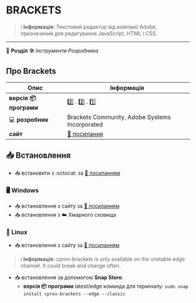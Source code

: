 # BRACKETS


> :information_source: **Інформація:** Текстовий редактор від компанії Adobe, призначений для редагування JavaScript, HTML і CSS.

---

:open_file_folder: **Розділ** :hammer_and_wrench: *Інструменти Розробника*

## Про Brackets

| Опис | Інформація |
| ---- | ---------- |
| **версія :package: програми** | :two: . :two: . :one: |
| :computer: **розробник** | Brackets Community, Adobe Systems Incorporated |
| **сайт** | [:link: посилання](https://brackets.io) |

## :inbox_tray: Встановлення

- :inbox_tray: встановити з :octocat: за [:link: посиланням](https://github.com/brackets-cont/brackets/releases)

### :desktop_computer: Windows

- :inbox_tray: встановлення з сайту за [:link: посиланням](https://brackets.io/)
- :inbox_tray: встановлення з :cloud: Хмарного сховища

### :penguin: Linux

- :inbox_tray: встановлення з сайту за [:link: посиланням](https://github.com/brackets-cont/brackets/releases)

> :information_source: **Інформація:** cprov-brackets is only available on the unstable edge channel. It could break and change often.

- :inbox_tray: встановлення за допомогою **Snap Store**:
    - **версія :package: програми** latest/edge команда для терміналу: `sudo snap install cprov-brackets --edge --classic`
